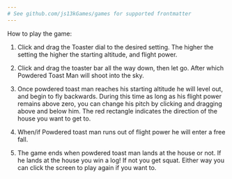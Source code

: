 ```yaml
---
# See github.com/js13kGames/games for supported frontmatter
---
```

How to play the game:

1) Click and drag the Toaster dial to the desired setting. The higher the setting the higher the starting altitude, and flight power.

2) Click and drag the toaster bar all the way down, then let go. After which Powdered Toast Man will shoot into the sky.

3) Once powdered toast man reaches his starting altitude he will level out, and begin to fly backwards. During this time as long as his flight power remains above zero, you can change his pitch by clicking and dragging above and below him. The red rectangle indicates the direction of the house you want to get to.

4) When/if Powdered toast man runs out of flight power he will enter a free fall.

5) The game ends when powdered toast man lands at the house or not. If he lands at the house you win a log! If not you get squat. Either way you can click the screen to play again if you want to.
